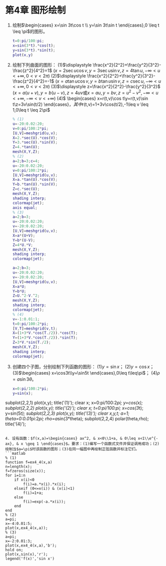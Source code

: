 # 第4章 图形绘制

1. 绘制$\begin{cases} x=\sin 3t\cos t \\ y=\sin 3t\sin t \end{cases},0 \leq t \leq \pi$的图形。
   ```matlab
   t=0:pi/100:pi;
   x=sin(3*t).*cos(t);
   y=sin(3*t).*sin(t);
   plot(x,y)
   ```
   
2. 绘制下列曲面的图形：
   (1)$\displaystyle \frac{x^2}{2^2}+\frac{y^2}{3^2}-\frac{z^2}{4^2}=1$
   $(x=2\sec u\cos v,y=3\sec u\sin v,z=4\tan u,-\infty< u< +\infty,0< v < 2\pi)$
   (2)$\displaystyle \frac{x^2}{2^2}+\frac{y^2}{3^2}-\frac{z^2}{4^2}=-1$
   $(x=a\tan u\cos v,y=b\tan u\sin v,z=c\sec u,-\infty< u< +\infty,0< v < 2\pi)$
   (3)$\displaystyle z=\frac{x^2}{2^2}-\frac{y^2}{3^2}$
   $(x=a(u+v),y=b(u-v),z=4uv$或$x=au,y=bv,z=u^2-v^2,-\infty< u< +\infty,-\infty< v< +\infty)$
   (4)$ \begin{cases} x=r(t,v)\cos t\\y=r(t,v)\sin t\\z=3v\sin(t/2) \end{cases}$，其中$r(t,v)=1+3v\cos(t/2),-1\leq v \leq 1,0\leq t \leq 2\pi$
   
   ```matlab
   % (1)
   u=-20:0.02:20;
   v=0:pi/100:2*pi;
   [U,V]=meshgrid(u,v);
   X=2.*sec(U).*cos(V);
   Y=3.*sec(U).*sin(V);
   Z=4.*tan(U);
   mesh(X,Y,Z);
   % (2)
   a=2;b=3;c=4;
   u=-20:0.02:20;
   v=0:pi/100:2*pi;
   [U,V]=meshgrid(u,v);
   X=a.*tan(U).*cos(V);
   Y=b.*tan(U).*sin(V);
   Z=c.*sec(U);
   mesh(X,Y,Z);
   shading interp;
   colormap(jet);
   axis equal;
   % (3)
   a=2;b=3;
   u=-20:0.02:20;
   v=-20:0.02:20;
   [U,V]=meshgrid(u,v);
   X=a*(U+V);
   Y=b*(U-V);
   Z=4*U.*V;
   mesh(X,Y,Z);
   shading interp;
   colormap(jet);
   
   a=2;b=3;
   u=-20:0.02:20;
   v=-20:0.02:20;
   [U,V]=meshgrid(u,v);
   X=a*U;
   Y=b*U;
   Z=U.^2-V.^2;
   mesh(X,Y,Z);
   shading interp;
   colormap(jet);
   % (4)
   v=-1:0.01:1;
   t=0:pi/100:2*pi;
   [V,T]=meshgrid(v,t);
   X=(1+3*V.*cos(T./2)).*cos(T);
   Y=(1+3*V.*cos(T./2)).*sin(T);
   Z=3*V.*sin(T./2);
   mesh(X,Y,Z);
   shading interp;
   colormap(jet);
   ```
   
3. 创建四个子图，分别绘制下列函数的图形：
   (1)$y=\sin x$；
   (2)$y=\cos x$；
   (3)$\begin{cases} x=\cos3t\\y=\sin5t \end{cases},0\leq t\leq\pi$；
   (4)$\rho=a\sin3\theta$。

   ```matlab
   x=0:pi/100:2*pi;
   y=sin(x);
subplot(2,2,1)
   plot(x,y);
   title('(1)');
   clear x;
   x=0:pi/100:2*pi;
   y=cos(x);
   subplot(2,2,2)
   plot(x,y);
   title('(2)');
   clear x;
   t=0:pi/100:pi;
   x=cos(3*t);
   y=sin(5*t);
   subplot(2,2,3)
   plot(x,y);
   title('(3)');
   clear x,y,t;
   a=1;
   theta=0:0.01*pi:2*pi;
   rho=a*sin(3*theta);
   subplot(2,2,4)
   polar(theta,rho);
   title('(4)');
   ```
   
4. 设有函数：$f(x,a)=\begin{cases} ax^2, & x<0\\1+a, & 0\leq x<1\\e^{-ax}, & x \geq 1 \end{cases}$。要求：(1)编写一个函数式文件并保证调用成功；(2)绘制当$a=\pi$时该函数的图形；(3)在同一幅图中再绘制正弦函数并标注它们。
   ```matlab
   % (1)
   function f=ex4_4(x,a)
   n=length(x);
   f=fzeros(size(x));
   for i=1:n
       if x(i)<0
           f(i)=a.*x(i).*x(i);
       elseif (0<=x(i)) & (x(i)<1)
           f(i)=1+a;
       else
           f(i)=exp(-a.*x(i));
       end
   end
   % (2)
   a=pi;
   x=-4:0.01:5;
   plot(x,ex4_4(x,a));
   % (3)
   a=pi;
   x=-2:0.01:3;
   plot(x,ex4_4(x,a),'b');
   hold on;
   plot(x,sin(x),'r');
   legend('f(x)','sin x')
   ```
